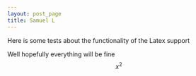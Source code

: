 ```yaml
---
layout: post_page
title: Samuel L
---
```


<script src="http://cdn.mathjax.org/mathjax/latest/MathJax.js?config=TeX-AMS-MML_HTMLorMML">

</script>

Here is some tests about the functionality of the Latex support

Well hopefully everything will be fine
$$x^2$$
